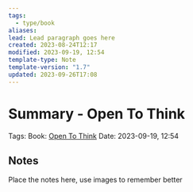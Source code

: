 ```yaml
---
tags:
  - type/book
aliases: 
lead: Lead paragraph goes here
created: 2023-08-24T12:17
modified: 2023-09-19, 12:54
template-type: Note
template-version: "1.7"
updated: 2023-09-26T17:08
---
```


# Summary - Open To Think

Tags: 
Book: [Open To Think](https://www.danpontefract.com/books/open-to-think/)
Date: 2023-09-19, 12:54

## Notes

Place the notes here, use images to remember better
